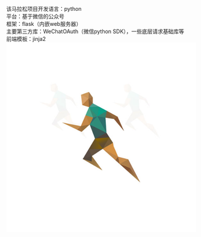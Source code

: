 该马拉松项目开发语言：python</br>
平台：基于微信的公众号</br>
框架：flask（内嵌web服务器）</br>
主要第三方库：WeChatOAuth（微信python SDK），一些底层请求基础库等</br>
前端模板：jinja2</br>
![image](https://github.com/lyp799016287/marathon/blob/master/new/static/images/running.jpg)
